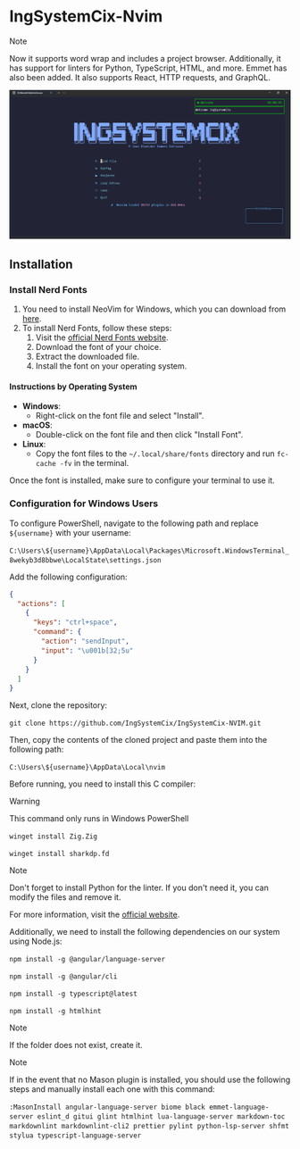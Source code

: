 # IngSystemCix-Nvim

> [!NOTE]
> Now it supports word wrap and includes a project browser. Additionally, it has support for linters for Python, TypeScript, HTML, and more. Emmet has also been added. It also supports React, HTTP requests, and GraphQL.

![main](./assets/principal.png)

## Installation

### Install Nerd Fonts

1. You need to install NeoVim for Windows, which you can download from [here](https://neovim.io/).
2. To install Nerd Fonts, follow these steps:
   1. Visit the [official Nerd Fonts website](https://www.nerdfonts.com/).
   2. Download the font of your choice.
   3. Extract the downloaded file.
   4. Install the font on your operating system.

#### Instructions by Operating System

- **Windows**:
  - Right-click on the font file and select "Install".
- **macOS**:
  - Double-click on the font file and then click "Install Font".
- **Linux**:
  - Copy the font files to the `~/.local/share/fonts` directory and run `fc-cache -fv` in the terminal.

Once the font is installed, make sure to configure your terminal to use it.

### Configuration for Windows Users

To configure PowerShell, navigate to the following path and replace `${username}` with your username:

`C:\Users\${username}\AppData\Local\Packages\Microsoft.WindowsTerminal_8wekyb3d8bbwe\LocalState\settings.json`

Add the following configuration:

```json
{
  "actions": [
    {
      "keys": "ctrl+space",
      "command": {
        "action": "sendInput",
        "input": "\u001b[32;5u"
      }
    }
  ]
}
```

Next, clone the repository:

`git clone https://github.com/IngSystemCix/IngSystemCix-NVIM.git`

Then, copy the contents of the cloned project and paste them into the following path:

`C:\Users\${username}\AppData\Local\nvim`

Before running, you need to install this C compiler:

> [!warning]
> This command only runs in Windows PowerShell

`winget install Zig.Zig`

`winget install sharkdp.fd`

> [!NOTE]
> Don't forget to install Python for the linter. If you don't need it, you can modify the files and remove it.

For more information, visit the [official website](https://www.python.org/).

Additionally, we need to install the following dependencies on our system using Node.js:

`npm install -g @angular/language-server`

`npm install -g @angular/cli`

`npm install -g typescript@latest`

`npm install -g htmlhint`

> [!NOTE]
> If the folder does not exist, create it.

> [!NOTE]
> If in the event that no Mason plugin is installed, you should use the following steps and manually install each one with this command:

`:MasonInstall angular-language-server biome black emmet-language-server eslint_d gitui glint htmlhint lua-language-server markdown-toc markdownlint markdownlint-cli2 prettier pylint python-lsp-server shfmt stylua typescript-language-server`

